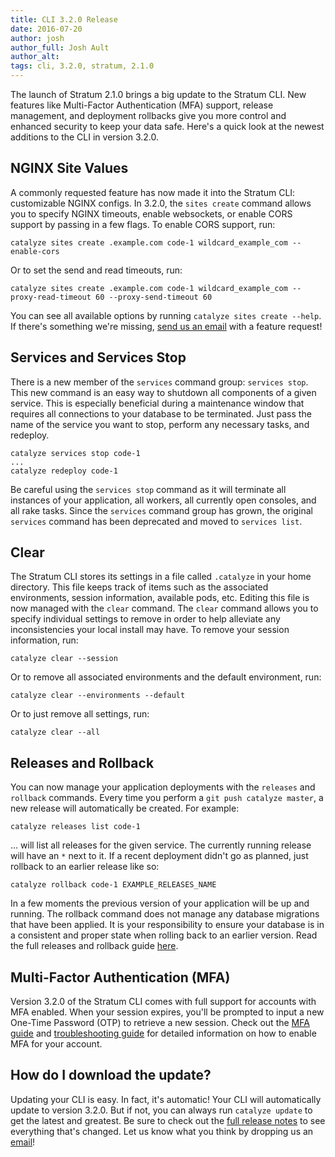 ```yaml
---
title: CLI 3.2.0 Release
date: 2016-07-20
author: josh
author_full: Josh Ault
author_alt:
tags: cli, 3.2.0, stratum, 2.1.0
---
```

The launch of Stratum 2.1.0 brings a big update to the Stratum CLI. New features like Multi-Factor Authentication (MFA) support, release management, and deployment rollbacks give you more control and enhanced security to keep your data safe. Here's a quick look at the newest additions to the CLI in version 3.2.0.

## NGINX Site Values

A commonly requested feature has now made it into the Stratum CLI: customizable NGINX configs. In 3.2.0, the `sites create` command allows you to specify NGINX timeouts, enable websockets, or enable CORS support by passing in a few flags. To enable CORS support, run:

```
catalyze sites create .example.com code-1 wildcard_example_com --enable-cors
```

Or to set the send and read timeouts, run:

```
catalyze sites create .example.com code-1 wildcard_example_com --proxy-read-timeout 60 --proxy-send-timeout 60
```

You can see all available options by running `catalyze sites create --help`. If there's something we're missing, [send us an email](mailto:support@catalyze.io) with a feature request!

## Services and Services Stop

There is a new member of the `services` command group: `services stop`. This new command is an easy way to shutdown all components of a given service. This is especially beneficial during a maintenance window that requires all connections to your database to be terminated. Just pass the name of the service you want to stop, perform any necessary tasks, and redeploy.

```
catalyze services stop code-1
...
catalyze redeploy code-1
```

Be careful using the `services stop` command as it will terminate all instances of your application, all workers, all currently open consoles, and all rake tasks. Since the `services` command group has grown, the original `services` command has been deprecated and moved to `services list`.

## Clear

The Stratum CLI stores its settings in a file called `.catalyze` in your home directory. This file keeps track of items such as the associated environments, session information, available pods, etc. Editing this file is now managed with the `clear` command. The `clear` command allows you to specify individual settings to remove in order to help alleviate any inconsistencies your local install may have. To remove your session information, run:

```
catalyze clear --session
```

Or to remove all associated environments and the default environment, run:

```
catalyze clear --environments --default
```

Or to just remove all settings, run:

```
catalyze clear --all
```

## Releases and Rollback

You can now manage your application deployments with the `releases` and `rollback` commands. Every time you perform a `git push catalyze master`, a new release will automatically be created. For example:

```
catalyze releases list code-1
```

&hellip; will list all releases for the given service. The currently running release will have an `*` next to it. If a recent deployment didn't go as planned, just rollback to an earlier release like so:

```
catalyze rollback code-1 EXAMPLE_RELEASES_NAME
```

In a few moments the previous version of your application will be up and running. The rollback command does not manage any database migrations that have been applied. It is your responsibility to ensure your database is in a consistent and proper state when rolling back to an earlier version. Read the full releases and rollback guide [here](TODO-LINK-TO-THAT-POST).

## Multi-Factor Authentication (MFA)

Version 3.2.0 of the Stratum CLI comes with full support for accounts with MFA enabled. When your session expires, you'll be prompted to input a new One-Time Password (OTP) to retrieve a new session. Check out the [MFA guide](https://resources.catalyze.io/stratum/articles/guides/enable-multi-factor-auth/) and [troubleshooting guide](https://resources.catalyze.io/stratum/articles/mfa-troubleshooting/) for detailed information on how to enable MFA for your account.

## How do I download the update?

Updating your CLI is easy. In fact, it's automatic! Your CLI will automatically update to version 3.2.0. But if not, you can always run `catalyze update` to get the latest and greatest. Be sure to check out the [full release notes](https://github.com/catalyzeio/cli/releases/tag/3.2.0) to see everything that's changed. Let us know what you think by dropping us an [email](mailto:hello@catalyze.io)!
